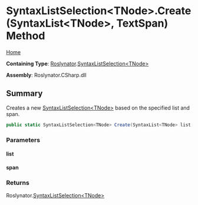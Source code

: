 # SyntaxListSelection\<TNode>\.Create\(SyntaxList\<TNode>, TextSpan\) Method

[Home](../../../README.md)

**Containing Type**: [Roslynator](../../README.md)\.[SyntaxListSelection\<TNode>](../README.md)

**Assembly**: Roslynator\.CSharp\.dll

## Summary

Creates a new [SyntaxListSelection\<TNode>](../README.md) based on the specified list and span\.

```csharp
public static SyntaxListSelection<TNode> Create(SyntaxList<TNode> list, TextSpan span)
```

### Parameters

#### list





#### span





### Returns

Roslynator\.[SyntaxListSelection\<TNode>](../README.md)

